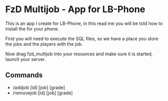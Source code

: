 # FzD Multijob - App for LB-Phone

This is an app I create for LB-Phone, in this read me you will be told how to install the for your phone.

First you will need to execute the SQL files, so we have a place you store the jobs and the players with the job.

Now drag fzd_multijob into your resources and make sure it is started, launch your server.

## Commands

- /addjob [id] [job] [grade]
- /removejob [id] [job] [grade]
